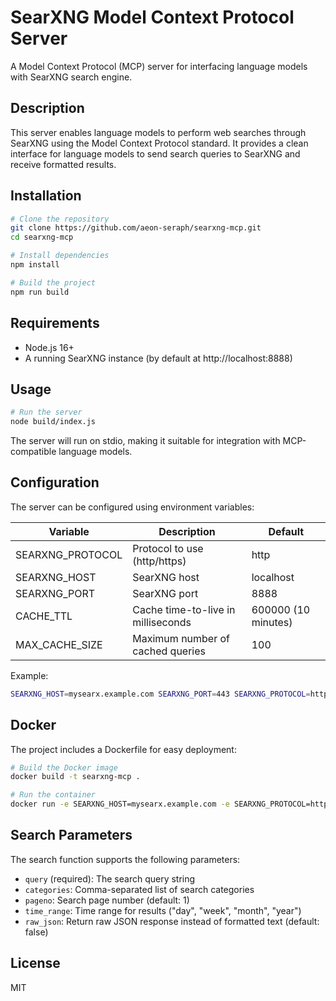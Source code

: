 # SearXNG Model Context Protocol Server

A Model Context Protocol (MCP) server for interfacing language models with SearXNG search engine.

## Description

This server enables language models to perform web searches through SearXNG using the Model Context Protocol standard. It provides a clean interface for language models to send search queries to SearXNG and receive formatted results.

## Installation

```bash
# Clone the repository
git clone https://github.com/aeon-seraph/searxng-mcp.git
cd searxng-mcp

# Install dependencies
npm install

# Build the project
npm run build
```

## Requirements

- Node.js 16+
- A running SearXNG instance (by default at http://localhost:8888)

## Usage

```bash
# Run the server
node build/index.js
```

The server will run on stdio, making it suitable for integration with MCP-compatible language models.

## Configuration

The server can be configured using environment variables:

| Variable | Description | Default |
|----------|-------------|---------|
| SEARXNG_PROTOCOL | Protocol to use (http/https) | http |
| SEARXNG_HOST | SearXNG host | localhost |
| SEARXNG_PORT | SearXNG port | 8888 |
| CACHE_TTL | Cache time-to-live in milliseconds | 600000 (10 minutes) |
| MAX_CACHE_SIZE | Maximum number of cached queries | 100 |

Example:
```bash
SEARXNG_HOST=mysearx.example.com SEARXNG_PORT=443 SEARXNG_PROTOCOL=https node build/index.js
```

## Docker

The project includes a Dockerfile for easy deployment:

```bash
# Build the Docker image
docker build -t searxng-mcp .

# Run the container
docker run -e SEARXNG_HOST=mysearx.example.com -e SEARXNG_PROTOCOL=https searxng-mcp
```

## Search Parameters

The search function supports the following parameters:

- `query` (required): The search query string
- `categories`: Comma-separated list of search categories
- `pageno`: Search page number (default: 1)
- `time_range`: Time range for results ("day", "week", "month", "year")
- `raw_json`: Return raw JSON response instead of formatted text (default: false)

## License

MIT 